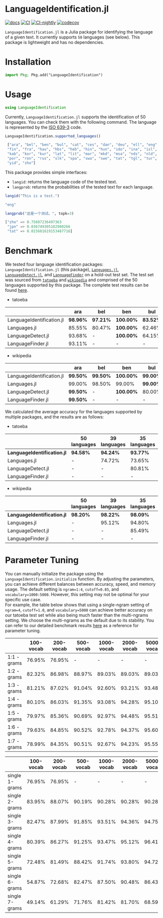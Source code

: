 # LanguageIdentification.jl
[![docs](https://img.shields.io/badge/docs-dev-blue.svg)](https://guo-yong-zhi.github.io/LanguageIdentification.jl/dev) [![CI](https://github.com/guo-yong-zhi/LanguageIdentification.jl/actions/workflows/ci.yml/badge.svg)](https://github.com/guo-yong-zhi/LanguageIdentification.jl/actions/workflows/ci.yml) [![CI-nightly](https://github.com/guo-yong-zhi/LanguageIdentification.jl/actions/workflows/ci-nightly.yml/badge.svg)](https://github.com/guo-yong-zhi/LanguageIdentification.jl/actions/workflows/ci-nightly.yml) [![codecov](https://codecov.io/gh/guo-yong-zhi/LanguageIdentification.jl/graph/badge.svg?token=lwDSoRUTmH)](https://codecov.io/gh/guo-yong-zhi/LanguageIdentification.jl)

`LanguageIdentification.jl` is a Julia package for identifying the language of a given text. It currently supports `50` languages (see below). This package is lightweight and has no dependencies.
# Installation
```julia
import Pkg; Pkg.add("LanguageIdentification")
```
# Usage
```julia
using LanguageIdentification
```
Currently, `LanguageIdentification.jl` supports the identification of 50 languages. You can check them with the following command. The language is represented by the [ISO 639-3](https://en.wikipedia.org/wiki/ISO_639_macrolanguage) code.
```julia
LanguageIdentification.supported_languages()
```
```julia
 ["ara", "bel", "ben", "bul", "cat", "ces", "dan", "deu", "ell", "eng", "epo", "fas", 
 "fin", "fra", "hau", "hbs", "heb", "hin", "hun", "ido", "ina", "isl", "ita", "jpn", 
 "kab", "kor", "kur", "lat", "lit", "mar", "mkd", "msa", "nds", "nld", "nor", "pol", 
 "por", "ron", "rus", "slk", "spa", "swa", "swe", "tat", "tgl", "tur", "ukr", "vie", 
 "yid", "zho"]
```
This package provides simple interfaces:
- `langid`: returns the language code of the tested text.
- `langprob`: returns the probabilities of the tested text for each language.
```julia
langid("This is a test.")
```
```julia
"eng"
```
```julia
langprob("这是一个测试。", topk=3)
```
```julia
["zho" => 0.75607236497363
 "jpn" => 0.036749305182980266
 "tat" => 0.015681619153487716]
```
# Benchmark

We tested four language identification packages: `LanguageIdentification.jl` (this package), [`Languages.jl`](https://github.com/JuliaText/Languages.jl), [`LanguageDetect.jl`](https://github.com/SeanLee97/LanguageDetect.jl), and [`LanguageFinder`](https://github.com/nusretipek/LanguageFinder/tree/main/src) on a hold-out test set. The test set was sourced from [`tatoeba`](https://tatoeba.org) and [`wikipedia`](https://www.wikipedia.org/) and comprised of the 50 languages supported by this package. The complete test results can be found [here](https://github.com/guo-yong-zhi/langid_expirement/blob/main/benchmarks/compare/compare.md).

- tatoeba

|                           | ara        | bel        | ben         | bul        | cat        | ces        | dan        | deu        | ell         | eng        | epo        | fas        | fin        | fra        | hau        | hbs        | heb         | hin        | hun        | ido        | ina        | isl        | ita        | jpn        | kab        | kor         | kur        | lat        | lit        | mar        | mkd        | msa        | nds        | nld        | nor        | pol        | por        | ron        | rus        | slk        | spa        | swa        | swe        | tat        | tgl        | tur        | ukr        | vie         | yid        | zho         |
|---------------------------|------------|------------|-------------|------------|------------|------------|------------|------------|-------------|------------|------------|------------|------------|------------|------------|------------|-------------|------------|------------|------------|------------|------------|------------|------------|------------|-------------|------------|------------|------------|------------|------------|------------|------------|------------|------------|------------|------------|------------|------------|------------|------------|------------|------------|------------|------------|------------|------------|-------------|------------|-------------|
| LanguageIdentification.jl | **98.96%** | **97.21%** | **100.00%** | **83.52%** | **93.75%** | **93.07%** | **84.68%** | **98.96%** | **100.00%** | **99.08%** | **97.86%** | **99.04%** | **99.04%** | **97.58%** | **98.81%** |     23.06% |      98.76% |     88.85% | **99.04%** | **90.62%** | **95.30%** | **99.55%** | **96.99%** |     99.97% | **99.43%** | **100.00%** | **99.20%** | **96.53%** | **99.29%** | **88.13%** | **92.96%** | **97.88%** | **96.37%** | **97.76%** | **85.40%** | **99.31%** | **97.68%** | **97.49%** |     91.13% | **93.26%** | **93.60%** | **98.66%** | **95.50%** | **91.16%** | **98.93%** | **98.94%** | **87.51%** | **100.00%** | **99.31%** | **100.00%** |
|              Languages.jl |     85.55% |     80.47% | **100.00%** |     62.46% |          - |     48.90% |     47.06% |     90.48% |      99.89% |     78.21% |     64.61% |     95.00% |     76.87% |     82.21% |     92.85% | **60.28%** |      95.75% |     62.99% |     73.99% |          - |          - |          - |     66.27% | **99.97%** |          - |      98.97% |          - |          - |     61.94% |     72.05% |     51.40% |     71.26% |          - |     78.91% |     66.74% |     72.66% |     77.35% |     70.87% |     52.59% |          - |     61.89% |          - |     52.46% |          - |     63.96% |     52.10% |     62.63% |      84.06% |     98.39% |      99.86% |
|         LanguageDetect.jl |     93.68% |          - | **100.00%** |     64.15% |     59.86% |     70.87% |     53.14% |     81.88% | **100.00%** |     74.76% |          - |     93.68% |     90.37% |     77.41% |          - |     27.53% | **100.00%** |     91.60% |     86.61% |          - |          - |          - |     69.16% |     99.85% |          - |      99.48% |          - |          - |     81.41% |     86.60% |     74.70% |     84.67% |          - |     65.07% |     54.23% |     92.97% |     69.89% |     84.12% |     78.32% |     57.26% |     60.35% |     83.89% |     70.51% |          - |     90.70% |     90.33% |     71.89% |      99.75% |          - |      98.53% |
|         LanguageFinder.jl |     93.11% |          - |           - |          - |          - |     69.58% |     70.80% |     91.68% | **100.00%** |     82.53% |          - |     98.60% |     89.31% |     87.57% |          - |          - |      99.99% | **99.87%** |     73.90% |          - |          - |          - |     82.66% |          - |          - |      96.38% |          - |          - |          - |          - |          - |          - |          - |     88.80% |     29.90% |     85.74% |     68.62% |          - | **93.35%** |          - |     76.32% |          - |     40.42% |          - |          - |     71.22% |     76.81% |           - |          - |      45.72% |

- wikipedia

|                           | ara        | bel        | ben         | bul        | cat         | ces        | dan        | deu        | ell         | eng         | epo         | fas         | fin        | fra         | hau        | hbs         | heb         | hin         | hun        | ido        | ina        | isl        | ita         | jpn        | kab        | kor         | kur        | lat        | lit         | mar        | mkd        | msa        | nds        | nld        | nor        | pol         | por        | ron        | rus         | slk        | spa         | swa        | swe        | tat        | tgl        | tur        | ukr         | vie        | yid        | zho        |
|---------------------------|------------|------------|-------------|------------|-------------|------------|------------|------------|-------------|-------------|-------------|-------------|------------|-------------|------------|-------------|-------------|-------------|------------|------------|------------|------------|-------------|------------|------------|-------------|------------|------------|-------------|------------|------------|------------|------------|------------|------------|-------------|------------|------------|-------------|------------|-------------|------------|------------|------------|------------|------------|-------------|------------|------------|------------|
| LanguageIdentification.jl | **99.50%** | **99.50%** | **100.00%** | **99.00%** | **100.00%** | **96.50%** | **98.50%** | **96.50%** | **100.00%** | **100.00%** | **100.00%** | **100.00%** | **99.50%** | **100.00%** | **99.50%** |      87.00% | **100.00%** |      91.00% | **99.00%** | **92.50%** | **97.00%** | **98.50%** | **100.00%** |     98.00% | **99.00%** | **100.00%** | **99.00%** | **98.50%** | **100.00%** |     95.50% |     97.50% | **99.50%** | **99.50%** |     97.00% | **98.00%** | **100.00%** | **99.50%** | **90.00%** |      99.50% | **97.00%** | **100.00%** | **99.50%** | **98.50%** | **99.00%** | **98.50%** | **98.50%** | **100.00%** | **97.00%** | **98.50%** | **99.50%** |
|              Languages.jl |     99.00% |     98.50% |      99.00% | **99.00%** |           - |     92.50% |     88.50% |     96.00% |      96.50% |      99.50% |      96.00% |      98.50% |     98.00% | **100.00%** |     99.00% | **100.00%** |      99.50% |      91.00% |     93.00% |          - |          - |          - |      98.50% | **99.50%** |          - |      89.50% |          - |          - |      94.50% |     95.00% | **98.00%** | **99.50%** |          - |     94.50% |     95.50% |      90.50% |     94.00% |     81.50% |      97.50% |          - |      98.50% |          - |     88.00% |          - |     97.00% |     92.50% |      93.00% |     74.50% |     98.00% |     96.50% |
|         LanguageDetect.jl | **99.50%** |          - | **100.00%** |     80.00% |      79.00% |     80.50% |     61.00% |     81.00% | **100.00%** |      90.00% |           - |      99.00% |     94.50% |      90.00% |          - |       3.50% | **100.00%** |      94.00% |     93.50% |          - |          - |          - |      87.50% |     94.50% |          - |      95.00% |          - |          - |      96.50% | **97.00%** |     90.00% |     96.50% |          - |     74.00% |     55.50% |      94.00% |     78.50% |     74.00% |      91.00% |     77.00% |      77.50% |     95.50% |     69.00% |          - |     94.50% |     93.00% |      97.50% |     96.00% |          - |     74.00% |
|         LanguageFinder.jl | **99.50%** |          - |           - |          - |           - |     96.00% | **98.50%** |     95.50% |      99.50% |      99.50% |           - |      99.00% | **99.50%** | **100.00%** |          - |           - | **100.00%** | **100.00%** |     96.00% |          - |          - |          - |      98.50% |          - |          - |      94.50% |          - |          - |           - |          - |          - |          - |          - | **98.50%** |     35.50% |      98.00% |     88.00% |          - | **100.00%** |          - | **100.00%** |          - |     97.00% |          - |          - |     96.00% |      99.50% |          - |          - |     85.50% |

We calculated the average accuracy for the languages supported by multiple packages, and the results are as follows:
- tatoeba

|                               | 50 languages | 39 languages | 35 languages | 24 languages |
|-------------------------------|--------------|--------------|--------------|--------------|
| **LanguageIdentification.jl** |   **94.58%** |   **94.24%** |   **93.77%** |   **95.87%** |
|                  Languages.jl |            - |       74.72% |       73.65% |       74.14% |
|             LanguageDetect.jl |            - |            - |       80.81% |       80.61% |
|             LanguageFinder.jl |            - |            - |            - |       79.70% |

- wikipedia

|                               | 50 languages | 39 languages | 35 languages | 24 languages |
|-------------------------------|--------------|--------------|--------------|--------------|
| **LanguageIdentification.jl** |   **98.20%** |   **98.22%** |   **98.09%** |   **98.79%** |
|                  Languages.jl |            - |       95.12% |       94.80% |       95.02% |
|             LanguageDetect.jl |            - |            - |       85.49% |       86.23% |
|             LanguageFinder.jl |            - |            - |            - |       94.75% |

# Parameter Tuning
You can manually initialize the package using the `LanguageIdentification.initialize` function. By adjusting the parameters, you can achieve different balances between accuracy, speed, and memory usage. The default setting is `ngram=1:4`, `cutoff=0.85`, and `vocabulary=1000:5000`. However, this setting may not be optimal for your specific use case.  
For example, the table below shows that using a single-ngram setting of `ngram=4`, `cutoff=1.0`, and `vocabulary=5000` can achieve better accuracy on our tatoeba test set while also being much faster than the multi-ngrams setting. We choose the multi-ngrams as the default due to its stability. You can refer to our detailed benchmark results [here](https://github.com/guo-yong-zhi/langid_expirement/tree/main/benchmarks/matrix) as a reference for parameter tuning.

|             | 100-vocab | 200-vocab | 500-vocab | 1000-vocab | 2000-vocab | 5000-vocab | 10000-vocab | 20000-vocab | 50000-vocab | 100000-vocab |
|-------------|-----------|-----------|-----------|------------|------------|------------|-------------|-------------|-------------|--------------|
| 1:1 - grams |    76.95% |    76.95% |         - |          - |          - |          - |           - |           - |           - |            - |
| 1:2 - grams |    82.32% |    86.98% |    88.97% |     89.03% |     89.03% |     89.03% |           - |           - |           - |            - |
| 1:3 - grams |    81.21% |    87.02% |    91.04% |     92.60% |     93.21% |     93.48% |      93.51% |      93.51% |      93.51% |            - |
| 1:4 - grams |    80.10% |    86.03% |    91.35% |     93.08% |     94.28% |     95.10% |      95.49% |      95.62% |      95.64% |       95.64% |
| 1:5 - grams |    79.97% |    85.36% |    90.69% |     92.97% |     94.48% |     95.51% |      96.15% |      96.62% |      96.85% |       96.85% |
| 1:6 - grams |    79.63% |    84.85% |    90.52% |     92.78% |     94.37% |     95.60% |      96.12% |      96.75% |      97.28% |       97.38% |
| 1:7 - grams |    78.99% |    84.35% |    90.51% |     92.67% |     94.23% |     95.55% |      96.04% |      96.68% |      97.37% |       97.55% |

|                | 100-vocab | 200-vocab | 500-vocab | 1000-vocab | 2000-vocab | 5000-vocab | 10000-vocab | 20000-vocab | 50000-vocab |
|----------------|-----------|-----------|-----------|------------|------------|------------|-------------|-------------|-------------|
| single 1-grams |    76.95% |    76.95% |         - |          - |          - |          - |           - |           - |           - |
| single 2-grams |    83.95% |    88.07% |    90.19% |     90.28% |     90.28% |     90.28% |           - |           - |           - |
| single 3-grams |    82.47% |    87.99% |    91.85% |     93.51% |     94.36% |     94.75% |      94.75% |      94.75% |      94.75% |
| single 4-grams |    80.39% |    86.27% |    91.25% |     93.47% |     95.12% |     96.41% |      96.72% |      96.78% |      96.78% |
| single 5-grams |    72.48% |    81.49% |    88.42% |     91.74% |     93.80% |     94.72% |      95.08% |      95.48% |      95.56% |
| single 6-grams |    54.87% |    72.68% |    82.47% |     87.50% |     90.48% |     86.43% |      84.87% |      85.20% |      85.81% |
| single 7-grams |    49.14% |    61.29% |    71.76% |     81.42% |     81.70% |     68.59% |      64.30% |      63.69% |      63.98% |
